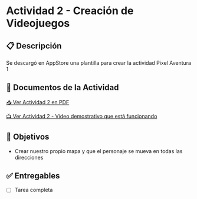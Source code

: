 # Actividad 2 - Creación de Videojuegos

## 📋 Descripción
Se descargó en AppStore una plantilla para crear la actividad Pixel Aventura 1

## 📄 Documentos de la Actividad
[📥 Ver Actividad 2 en PDF](/actividades/actividad-2/Actividad2.pdf)

[📺 Ver Actividad 2 - Video demostrativo que está funcionando](https://drive.google.com/file/d/1xuBFaSx-4iuucCu_ZOis5Eej3_eFEIlk/view?usp=sharing)

## 🎯 Objetivos
- Crear nuestro propio mapa y que el personaje se mueva en todas las direcciones

## ✅ Entregables
- [ ] Tarea completa
